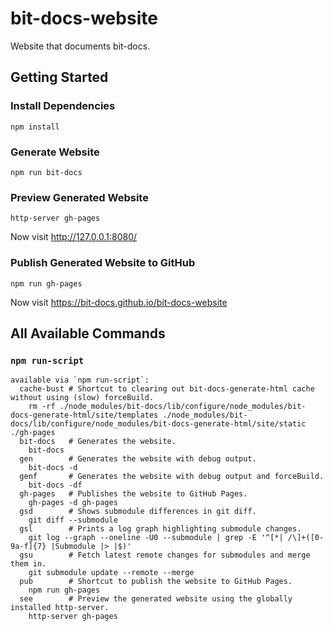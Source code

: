 # bit-docs-website

Website that documents bit-docs.

## Getting Started

### Install Dependencies

```shell
npm install
```

### Generate Website

```shell
npm run bit-docs
```

### Preview Generated Website

```shell
http-server gh-pages
```

Now visit <http://127.0.0.1:8080/>

### Publish Generated Website to GitHub

```shell
npm run gh-pages
```

Now visit <https://bit-docs.github.io/bit-docs-website>

## All Available Commands

### `npm run-script`

```shell
available via `npm run-script`:
  cache-bust # Shortcut to clearing out bit-docs-generate-html cache without using (slow) forceBuild.
    rm -rf ./node_modules/bit-docs/lib/configure/node_modules/bit-docs-generate-html/site/templates ./node_modules/bit-docs/lib/configure/node_modules/bit-docs-generate-html/site/static ./gh-pages
  bit-docs   # Generates the website.
    bit-docs
  gen        # Generates the website with debug output.
    bit-docs -d
  genf       # Generates the website with debug output and forceBuild.
    bit-docs -df
  gh-pages   # Publishes the website to GitHub Pages.
    gh-pages -d gh-pages
  gsd        # Shows submodule differences in git diff.
    git diff --submodule
  gsl        # Prints a log graph highlighting submodule changes.
    git log --graph --oneline -U0 --submodule | grep -E '^[*| /\]+([0-9a-f]{7} |Submodule |> |$)'
  gsu        # Fetch latest remote changes for submodules and merge them in.
    git submodule update --remote --merge
  pub        # Shortcut to publish the website to GitHub Pages.
    npm run gh-pages
  see        # Preview the generated website using the globally installed http-server.
    http-server gh-pages
```
